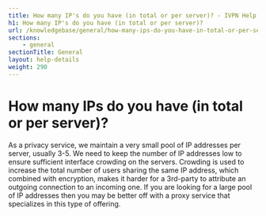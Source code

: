 ```yaml
---
title: How many IP's do you have (in total or per server)? - IVPN Help
h1: How many IP's do you have (in total or per server)?
url: /knowledgebase/general/how-many-ips-do-you-have-in-total-or-per-server/
sections:
    - general
sectionTitle: General
layout: help-details
weight: 290
---
```

# How many IPs do you have (in total or per server)?

As a privacy service, we maintain a very small pool of IP addresses per server, usually 3-5. We need to keep the number of IP addresses low to ensure sufficient interface crowding on the servers. Crowding is used to increase the total number of users sharing the same IP address, which combined with encryption, makes it harder for a 3rd-party to attribute an outgoing connection to an incoming one. If you are looking for a large pool of IP addresses then you may be better off with a proxy service that specializes in this type of offering.
